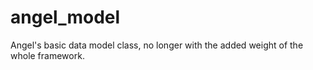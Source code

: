 # angel_model
Angel's basic data model class, no longer with the added weight of the whole framework.
